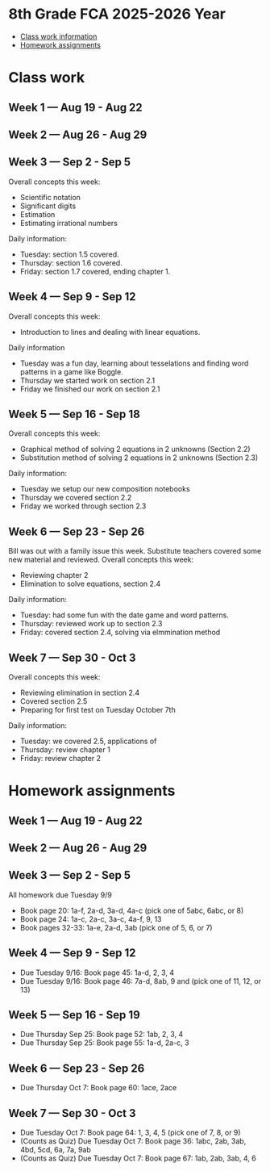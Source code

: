 # 8th Grade FCA 2025-2026 Year

* [Class work information](#class-work)
* [Homework assignments](#homework-assignments)





# Class work
## Week 1 — Aug 19 - Aug 22

## Week 2 — Aug 26 - Aug 29

## Week 3 — Sep 2 - Sep 5
Overall concepts this week:
* Scientific notation
* Significant digits
* Estimation
* Estimating irrational numbers

Daily information:
* Tuesday: section 1.5 covered.
* Thursday: section 1.6 covered.
* Friday: section 1.7 covered, ending chapter 1.

## Week 4 — Sep 9 - Sep 12
Overall concepts this week:
* Introduction to lines and dealing with linear equations.

Daily information
* Tuesday was a fun day, learning about tesselations and finding word patterns in a game like Boggle.
* Thursday we started work on section 2.1
* Friday we finished our work on section 2.1

## Week 5 — Sep 16 - Sep 18
Overall concepts this week:
* Graphical method of solving 2 equations in 2 unknowns (Section 2.2)
* Substitution method of solving 2 equations in 2 unknowns (Section 2.3)

Daily information:
* Tuesday we setup our new composition notebooks
* Thursday we covered section 2.2
* Friday we worked through section 2.3

## Week 6 — Sep 23 - Sep 26
Bill was out with a family issue this week.  Substitute teachers covered some new material and reviewed.
Overall concepts this week:
* Reviewing chapter 2
* Elimination to solve equations, section 2.4

Daily information:
* Tuesday: had some fun with the date game and word patterns.
* Thursday: reviewed work up to section 2.3
* Friday: covered section 2.4, solving via elmmination method

## Week 7 — Sep 30 - Oct 3
Overall concepts this week:
* Reviewing elimination in section 2.4
* Covered section 2.5
* Preparing for first test on Tuesday October 7th

Daily information:
* Tuesday: we covered 2.5, applications of 
* Thursday: review chapter 1
* Friday: review chapter 2

# Homework assignments
## Week 1 — Aug 19 - Aug 22

## Week 2 — Aug 26 - Aug 29

## Week 3 — Sep 2 - Sep 5
All homework due Tuesday 9/9
* Book page 20: 1a-f, 2a-d, 3a-d, 4a-c (pick one of 5abc, 6abc, or 8)
* Book page 24: 1a-c, 2a-c, 3a-c, 4a-f, 9, 13
* Book pages 32-33: 1a-e, 2a-d, 3ab (pick one of 5, 6, or 7)

## Week 4 — Sep 9 - Sep 12
* Due Tuesday 9/16: Book page 45: 1a-d, 2, 3, 4
* Due Tuesday 9/16: Book page 46: 7a-d, 8ab, 9 and (pick one of 11, 12, or 13)

## Week 5 — Sep 16 - Sep 19
* Due Thursday Sep 25: Book page 52: 1ab, 2, 3, 4
* Due Thursday Sep 25: Book page 55: 1a-d, 2a-c, 3

## Week 6 — Sep 23 - Sep 26
* Due Thursday Oct 7: Book page 60: 1ace, 2ace

## Week 7 — Sep 30 - Oct 3
* Due Tuesday Oct 7: Book page 64: 1, 3, 4, 5 (pick one of 7, 8, or 9)
* (Counts as Quiz) Due Tuesday Oct 7: Book page 36: 1abc, 2ab, 3ab, 4bd, 5cd, 6a, 7a, 9ab
* (Counts as Quiz) Due Tuesday Oct 7: Book page 67: 1ab, 2ab, 3ab, 4, 6




<!-- * Due Thursday Sep 25: 
  * Book page 52: 4b, 5a, 6
  * Book page 55: 1ef, 2de, 4 (choose either 4 or 5) -->
